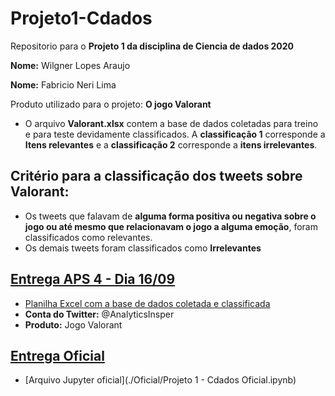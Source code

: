 # Projeto1-Cdados
Repositorio para o **Projeto 1 da disciplina de Ciencia de dados 2020**

**Nome:** Wilgner Lopes Araujo

**Nome:** Fabricio Neri Lima

Produto utilizado para o projeto: **O jogo Valorant**

 - O arquivo **Valorant.xlsx** contem a base de dados coletadas para treino e para teste devidamente classificados. A **classificação 1** corresponde a **Itens relevantes** e a **classificação 2** corresponde a **itens irrelevantes**.

## Critério para a classificação dos tweets sobre Valorant: 

  - Os tweets que falavam de **alguma forma positiva ou negativa sobre o jogo ou até mesmo que relacionavam o jogo a alguma emoção**, foram classificados como relevantes. 
  - Os demais tweets foram classificados como **Irrelevantes**
  
## [Entrega APS 4 - Dia 16/09](./Entrega_APS_4)
  - [Planilha Excel com a base de dados coletada e classificada](./Entrega_APS_4/Valorant.xlsx)
  - **Conta do Twitter:** @AnalyticsInsper
  - **Produto:** Jogo Valorant 

## [Entrega Oficial](./Oficial)
  - [Arquivo Jupyter oficial](./Oficial/Projeto 1 - Cdados Oficial.ipynb)
